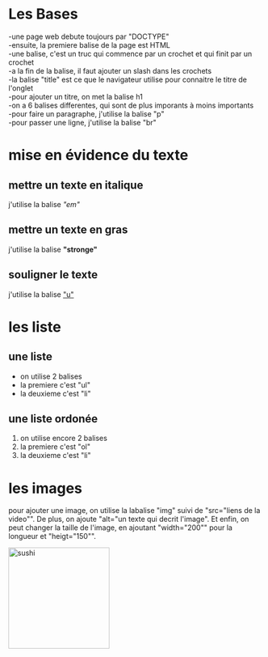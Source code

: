 <!DOCTYPE>
<html>
    <head>
        <meta charset="utf-8">
        <title>Base HTML5</title>
    </head>
    <body>
        <h1>Les Bases</h1>
        <p>-une page web debute toujours par "DOCTYPE"<br>-ensuite, la premiere balise de la page est HTML<br>-une balise, c'est un truc qui commence par un crochet et qui finit par un crochet<br>-a la fin de la balise, il faut ajouter un slash dans les crochets<br>-la balise "title" est ce que le navigateur utilise pour connaitre le titre de l'onglet<br>-pour ajouter un titre, on met la balise h1<br>-on a 6 balises differentes, qui sont de plus imporants à moins importants<br>-pour faire un paragraphe, j'utilise la balise "p"<br>-pour passer une ligne, j'utilise la balise "br"</p>
        <h1>mise en évidence du texte</h1>
        <h2>mettre un texte en italique</h2>
        <p>j'utilise la balise <em>"em"</em></p>
        <h2>mettre un texte en gras</h2>
        <p>j'utilise la balise <strong>"stronge"</strong></p>
        <h2>souligner le texte</h2>
        <p>j'utilise la balise <u>"u"</u></p>
        <h1>les liste</h1>
        <h2>une liste</h2>
        <ul>
            <li>on utilise 2 balises</li>
            <li>la premiere c'est "ul"</li>
            <li>la deuxieme c'est "li"</li>
        </ul>
        <h2>une liste ordonée</h2>
        <ol>
            <li>on utilise encore 2 balises</li>
            <li>la premiere c'est "ol"</li>
            <li>la deuxieme c'est "li"</li>
        </ol>
        <h1>les images</h1>
        <p>pour ajouter une image, on utilise la labalise "img" suivi de "src="liens de la video"". De plus, on ajoute "alt="un texte qui decrit l'image". Et enfin, on peut changer la taille de l'image, en ajoutant "width="200"" pour la longueur et "heigt="150"".</p>
        <img src="https://cdn.kastatic.org/third_party/javascript-khansrc/live-editor/build/images/food/sushi.png" alt="sushi" width="200" heigt="150">
    </body>
</html>